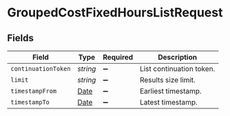 # GroupedCostFixedHoursListRequest


## Fields

| Field                                                                                         | Type                                                                                          | Required                                                                                      | Description                                                                                   |
| --------------------------------------------------------------------------------------------- | --------------------------------------------------------------------------------------------- | --------------------------------------------------------------------------------------------- | --------------------------------------------------------------------------------------------- |
| `continuationToken`                                                                           | *string*                                                                                      | :heavy_minus_sign:                                                                            | List continuation token.                                                                      |
| `limit`                                                                                       | *string*                                                                                      | :heavy_minus_sign:                                                                            | Results size limit.                                                                           |
| `timestampFrom`                                                                               | [Date](https://developer.mozilla.org/en-US/docs/Web/JavaScript/Reference/Global_Objects/Date) | :heavy_minus_sign:                                                                            | Earliest timestamp.                                                                           |
| `timestampTo`                                                                                 | [Date](https://developer.mozilla.org/en-US/docs/Web/JavaScript/Reference/Global_Objects/Date) | :heavy_minus_sign:                                                                            | Latest timestamp.                                                                             |